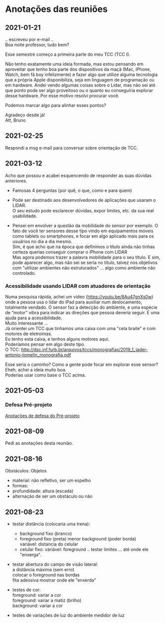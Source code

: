# Anotações das reuniões  

## 2021-01-21  

.. escreveu por e-mail ..  
Boa noite professor, tudo bem?  

Esse semestre começo a primeira parte do meu TCC (TCC I).  

Não tenho exatamente uma ideia formada, mas estou pensando em aproveitar que tenho boa parte dos dispositivos da maçã (Mac, iPhone, Watch, bem fã boy infelizmente) e fazer algo que utilize alguma tecnologia que a própria Apple disponibiliza, seja em linguagem de programação ou em hardware. Andei vendo algumas coisas sobre o Lidar, mas não sei até que ponto pode ser algo proveitoso ou o quanto eu conseguiria explorar desse hardware. Por esse motivo resolvi procurar você.  

Podemos marcar algo para alinhar esses pontos?  

Agradeço desde já!  
Att, Bruno  

## 2021-02-25

Respondi a msg e-mail para conversar sobre orientação de TCC.  

## 2021-03-12  

Acho que possou e acabei esquencendo de responder as suas dúvidas anteriores.  

- Famosas 4 perguntas (por quê, o que, como e para quem)  
- Pode ser destinado aos desenvolvedores de aplicações que usaram o LIDAR.  
O seu estudo pode esclarecer dúvidas, expor limites, etc. da sua real usabilidade.  

- Pensei em envolver a questão da mobilidade do sensor por exemplo. O fato de você ter sensores desse tipo vindo em equipamentos móveis como tablets ou smartphones, e focar em algo aplicado mais para os usuários no dia a dia mesmo.  
Sim, é que acho que na época que definimos o título ainda não tinhas certeza querias conseguir comprar o iPhone com LIDAR  
Mas agora podemos trazer a palavra mobilidade para o seu título. E sim, pode aparecer algo, mas não sei se seria no título, talvez nos objetivos com "utilizar ambientes não estruturados" ... algo como ambiente não controlado.  

### Acessibilidade usando LIDAR com atuadores de orientação

Numa pesquisa rápida, achei um vídeo (<https://youtu.be/8Au47gnXs0w>) onde a pessoa usa o lidar do iPad para auxiliar num deslocamento, totalmente vendado. O sensor faz a detecção do ambiente, e uma espécie de “motor” vibra para indicar as direções que pessoa deveria seguir. É uma ajuda para a acessibilidade.  
Muito interessante ...  
Já orientei um TCC que tínhamos uma caixa com uma "cela braile" e com motores de eletroimas.  
Eu tenho esta caixa, e tenhos alguns motores aqui.  
Poderíamos pensar em algo deste tipo.  
O TCC: <http://dsc.inf.furb.br/arquivos/tccs/monografias/2019_1_jader-antonio-tomelin_monografia.pdf>  

Esse seria o caminho? Como a gente pode focar em explorar esse sensor?  
Eheh, achei a ideia muito boa.  
Poderias usar como base o TCC acima.  

## 2021-05-03

### Defesa Pré-projeto

[Anotações de defesa do Pré-projeto](./tcc_BrunoHenriqueBorba_2021-05-03_PreProjeto_Defesa.md "Anotações de defesa do Pré-projeto")  

## 2021-08-09

Pedi as anotações desta reunião.  

## 2021-08-16

Obstáculos: Objetos  

- material: não refletivo, ser um espelho  
- formas:  
- profundidade: altura (escada)  
- alternação de ser um obstáculo ou não  

## 2021-08-23

- testar distância (colocaria uma trena):  
  - background fixo (branco)  
  - foreground fixo (preta) menor background (poder borda)  
    variável: distancia do celular  
  - celular fixo:
    variável: foreground
  .. testar limites ... até onde ele "enxerga".

- testar abertura do campo de visão lateral:  
    a distância máxima (sem erro)  
      colocar o foreground nas bordas  
        fita adessiva mostrar onde ele "enxerda"  

- testes de cor:  
   foreground: variar a cor  
   foreground: variar a matiz (brilho)  
   background: variar a cor  

- testes de variações de luz do ambiente
  medidor de luz  
